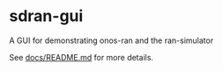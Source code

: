 # sdran-gui
A GUI for demonstrating onos-ran and the ran-simulator

See [docs/README.md](docs/README.md) for more details.
